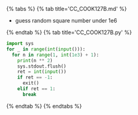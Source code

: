 {% tabs %}
{% tab title='CC_COOK127B.md' %}

* guess random square number under 1e6

{% endtab %}
{% tab title='CC_COOK127B.py' %}

```py
import sys
for _ in range(int(input())):
  for n in range(1, int(1e3) + 1):
    print(n ** 2)
    sys.stdout.flush()
    ret = int(input())
    if ret == -1:
      exit()
    elif ret == 1:
      break
```

{% endtab %}
{% endtabs %}